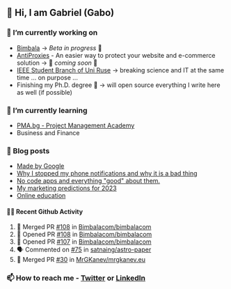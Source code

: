 ## 👋 Hi, I am Gabriel (Gabo)

### 🔭 I’m currently working on
- [Bimbala](https://bimbala.com/) -> *Beta in progress* 🚀
- [AntiProxies](https://antiproxies.com/) - An easier way to protect your website and e-commerce solution -> 🚀 *coming soon* 🚀
- [IEEE Student Branch of Uni Ruse](https://github.com/IEEE-Student-Branch-of-Uni-Ruse) -> breaking science and IT at the same time ... on purpose ...
- Finishing my Ph.D. degree 🤔 -> will open source everything I write here as well (if possible)

### 🌱 I’m currently learning
- [PMA.bg - Project Management Academy](https://pma.bg/)
- Business and Finance

### 📖 Blog posts
<!-- BLOG-POST-LIST:START -->
- [Made by Google](https://mrgkanev.eu/posts/made-by-google/)
- [Why I stopped my phone notifications and why it is a bad thing](https://mrgkanev.eu/posts/why-i-stopped-my-phone-notifications/)
- [No code apps and everything &quot;good&quot; about them.](https://mrgkanev.eu/posts/no-code-apps-and-everything-good-about-them/)
- [My marketing predictions for 2023](https://mrgkanev.eu/posts/my-marketing-predictions-for-2023/)
- [Online education](https://mrgkanev.eu/posts/online-education/)
<!-- BLOG-POST-LIST:END -->

#### 🧑‍💻 Recent Github Activity

<!--START_SECTION:activity-->
1. 🎉 Merged PR [#108](https://github.com/Bimbalacom/bimbalacom/pull/108) in [Bimbalacom/bimbalacom](https://github.com/Bimbalacom/bimbalacom)
2. 💪 Opened PR [#108](https://github.com/Bimbalacom/bimbalacom/pull/108) in [Bimbalacom/bimbalacom](https://github.com/Bimbalacom/bimbalacom)
3. 💪 Opened PR [#107](https://github.com/Bimbalacom/bimbalacom/pull/107) in [Bimbalacom/bimbalacom](https://github.com/Bimbalacom/bimbalacom)
4. 🗣 Commented on [#75](https://github.com/satnaing/astro-paper/issues/75) in [satnaing/astro-paper](https://github.com/satnaing/astro-paper)
5. 🎉 Merged PR [#30](https://github.com/MrGKanev/mrgkanev.eu/pull/30) in [MrGKanev/mrgkanev.eu](https://github.com/MrGKanev/mrgkanev.eu)
<!--END_SECTION:activity-->


### 📫 How to reach me - [Twitter](https://twitter.com/mrgkanev) or [LinkedIn](https://www.linkedin.com/in/mrgkanev) 
